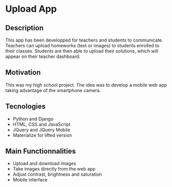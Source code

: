 # Upload App

## Description
This app has been developped for teachers and students to communicate. Teachers can upload homeworks (text or images) to students enrolled to their classes. Students are then able to upload their solutions, which will appear on their teacher dashboard.

## Motivation
This was my high school project. The idea was to develop a mobile web app taking advantage of the smartphone camera.

## Tecnologies
- Python and Django
- HTML, CSS and JavaScript
- JQuery and JQuery Mobile
- Materialize for lifted version

## Main Functionnalities
- Upload and download images
- Take images directly from the web app
- Adjust contrast, brightness and saturation
- Mobile interface
